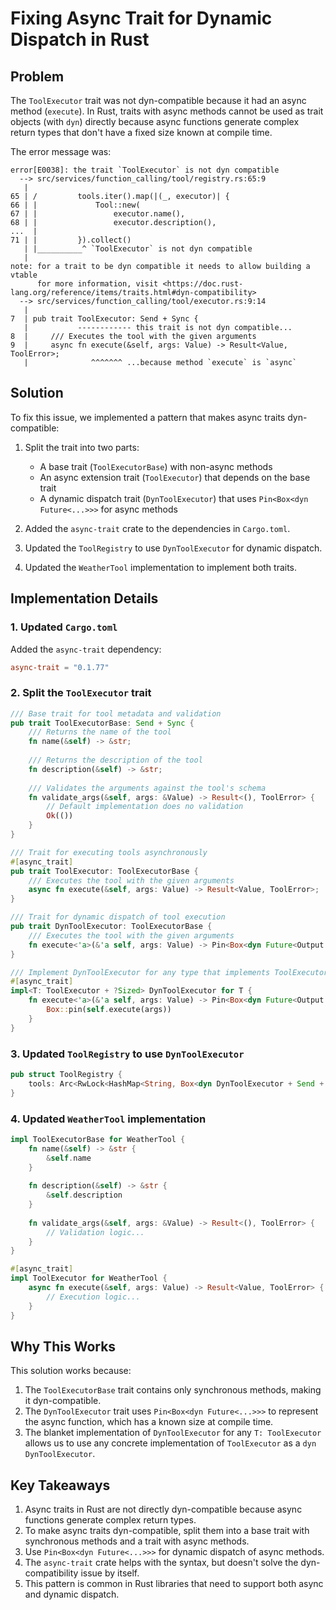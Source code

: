 # Fixing Async Trait for Dynamic Dispatch in Rust

## Problem

The `ToolExecutor` trait was not dyn-compatible because it had an async method (`execute`). In Rust, traits with async methods cannot be used as trait objects (with `dyn`) directly because async functions generate complex return types that don't have a fixed size known at compile time.

The error message was:
```
error[E0038]: the trait `ToolExecutor` is not dyn compatible
  --> src/services/function_calling/tool/registry.rs:65:9
   |
65 | /         tools.iter().map(|(_, executor)| {
66 | |             Tool::new(
67 | |                 executor.name(),
68 | |                 executor.description(),
...  |
71 | |         }).collect()
   | |__________^ `ToolExecutor` is not dyn compatible
   |
note: for a trait to be dyn compatible it needs to allow building a vtable
      for more information, visit <https://doc.rust-lang.org/reference/items/traits.html#dyn-compatibility>
  --> src/services/function_calling/tool/executor.rs:9:14
   |
7  | pub trait ToolExecutor: Send + Sync {
   |           ------------ this trait is not dyn compatible...
8  |     /// Executes the tool with the given arguments
9  |     async fn execute(&self, args: Value) -> Result<Value, ToolError>;
   |              ^^^^^^^ ...because method `execute` is `async`
```

## Solution

To fix this issue, we implemented a pattern that makes async traits dyn-compatible:

1. Split the trait into two parts:
   - A base trait (`ToolExecutorBase`) with non-async methods
   - An async extension trait (`ToolExecutor`) that depends on the base trait
   - A dynamic dispatch trait (`DynToolExecutor`) that uses `Pin<Box<dyn Future<...>>>` for async methods

2. Added the `async-trait` crate to the dependencies in `Cargo.toml`.

3. Updated the `ToolRegistry` to use `DynToolExecutor` for dynamic dispatch.

4. Updated the `WeatherTool` implementation to implement both traits.

## Implementation Details

### 1. Updated `Cargo.toml`

Added the `async-trait` dependency:
```toml
async-trait = "0.1.77"
```

### 2. Split the `ToolExecutor` trait

```rust
/// Base trait for tool metadata and validation
pub trait ToolExecutorBase: Send + Sync {
    /// Returns the name of the tool
    fn name(&self) -> &str;
    
    /// Returns the description of the tool
    fn description(&self) -> &str;
    
    /// Validates the arguments against the tool's schema
    fn validate_args(&self, args: &Value) -> Result<(), ToolError> {
        // Default implementation does no validation
        Ok(())
    }
}

/// Trait for executing tools asynchronously
#[async_trait]
pub trait ToolExecutor: ToolExecutorBase {
    /// Executes the tool with the given arguments
    async fn execute(&self, args: Value) -> Result<Value, ToolError>;
}

/// Trait for dynamic dispatch of tool execution
pub trait DynToolExecutor: ToolExecutorBase {
    /// Executes the tool with the given arguments
    fn execute<'a>(&'a self, args: Value) -> Pin<Box<dyn Future<Output = Result<Value, ToolError>> + Send + 'a>>;
}

/// Implement DynToolExecutor for any type that implements ToolExecutor
#[async_trait]
impl<T: ToolExecutor + ?Sized> DynToolExecutor for T {
    fn execute<'a>(&'a self, args: Value) -> Pin<Box<dyn Future<Output = Result<Value, ToolError>> + Send + 'a>> {
        Box::pin(self.execute(args))
    }
}
```

### 3. Updated `ToolRegistry` to use `DynToolExecutor`

```rust
pub struct ToolRegistry {
    tools: Arc<RwLock<HashMap<String, Box<dyn DynToolExecutor + Send + Sync>>>>,
}
```

### 4. Updated `WeatherTool` implementation

```rust
impl ToolExecutorBase for WeatherTool {
    fn name(&self) -> &str {
        &self.name
    }
    
    fn description(&self) -> &str {
        &self.description
    }
    
    fn validate_args(&self, args: &Value) -> Result<(), ToolError> {
        // Validation logic...
    }
}

#[async_trait]
impl ToolExecutor for WeatherTool {
    async fn execute(&self, args: Value) -> Result<Value, ToolError> {
        // Execution logic...
    }
}
```

## Why This Works

This solution works because:

1. The `ToolExecutorBase` trait contains only synchronous methods, making it dyn-compatible.
2. The `DynToolExecutor` trait uses `Pin<Box<dyn Future<...>>>` to represent the async function, which has a known size at compile time.
3. The blanket implementation of `DynToolExecutor` for any `T: ToolExecutor` allows us to use any concrete implementation of `ToolExecutor` as a `dyn DynToolExecutor`.

## Key Takeaways

1. Async traits in Rust are not directly dyn-compatible because async functions generate complex return types.
2. To make async traits dyn-compatible, split them into a base trait with synchronous methods and a trait with async methods.
3. Use `Pin<Box<dyn Future<...>>>` for dynamic dispatch of async methods.
4. The `async-trait` crate helps with the syntax, but doesn't solve the dyn-compatibility issue by itself.
5. This pattern is common in Rust libraries that need to support both async and dynamic dispatch.
